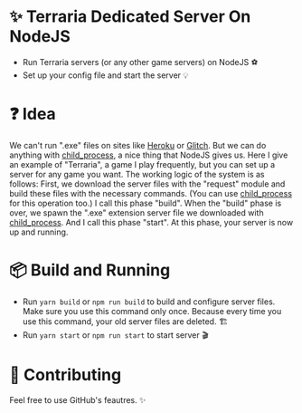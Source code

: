 # ✨ Terraria Dedicated Server On NodeJS

-   Run Terraria servers (or any other game servers) on NodeJS ⚽
-   Set up your config file and start the server 💡

# ❓ Idea

We can't run ".exe" files on sites like [Heroku](http://heroku.com/) or [Glitch](https://glitch.com/). But we can do anything with [child_process](https://nodejs.org/api/child_process.html), a nice thing that NodeJS gives us. Here I give an example of "Terraria", a game I play frequently, but you can set up a server for any game you want. The working logic of the system is as follows: First, we download the server files with the "request" module and build these files with the necessary commands. (You can use [child_process](https://nodejs.org/api/child_process.html) for this operation too.) I call this phase "build". When the "build" phase is over, we spawn the ".exe" extension server file we downloaded with [child_process](https://nodejs.org/api/child_process.html). And I call this phase "start". At this phase, your server is now up and running.

# 📦 Build and Running

-   Run `yarn build` or `npm run build` to build and configure server files. Make sure you use this command only once. Because every time you use this command, your old server files are deleted. 🏗️
-   Run `yarn start` or `npm run start` to start server 🎬

# 🔗 Contributing

Feel free to use GitHub's feautres. ✨
